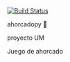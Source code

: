 [![Build Status](https://travis-ci.com/nicolascarratala/ahorcadopy.svg?branch=master)](https://travis-ci.com/nicolascarratala/ahorcadopy)

ahorcadopy 🐍

proyecto UM

Juego de ahorcado